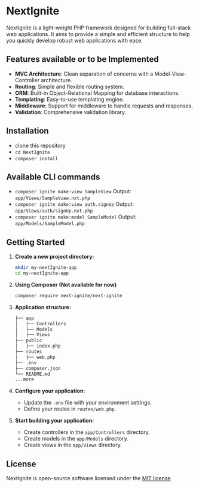 # NextIgnite

NextIgnite is a light-weight PHP framework designed for building full-stack web applications. It aims to provide a simple and efficient structure to help you quickly develop robust web applications with ease.

## Features available or to be Implemented

- **MVC Architecture**: Clean separation of concerns with a Model-View-Controller architecture.
- **Routing**: Simple and flexible routing system.
- **ORM**: Built-in Object-Relational Mapping for database interactions.
- **Templating**: Easy-to-use templating engine.
- **Middleware**: Support for middleware to handle requests and responses.
- **Validation**: Comprehensive validation library.

## Installation
- clone this repository
- `cd NextIgnite`
- `composer install`

## Available CLI commands
- `composer ignite make:view SampleView` Output: `app/Views/SampleView.nxt.php`
- `composer ignite make:view auth.signUp` Output: `app/Views/auth/signUp.nxt.php`
- `composer ignite make:model SampleModel` Output: `app/Models/SampleModel.php`

## Getting Started

1. **Create a new project directory:**

   ```bash
   mkdir my-nextIgnite-app
   cd my-nextIgnite-app
   ```

2. **Using Composer (Not available for now)**
 
   ```bash
   composer require next-ignite/next-ignite
   ```

3. **Application structure:**

   ```bash
   ├── app
   │   ├── Controllers
   │   ├── Models
   │   ├── Views
   ├── public
   │   ├── index.php
   ├── routes
   │   ├── web.php
   ├── .env
   ├── composer.json
   └── README.md
   ...more
   ```

4. **Configure your application:**

   - Update the `.env` file with your environment settings.
   - Define your routes in `routes/web.php`.

5. **Start building your application:**

   - Create controllers in the `app/Controllers` directory.
   - Create models in the `app/Models` directory.
   - Create views in the `app/Views` directory.


## License

NextIgnite is open-source software licensed under the [MIT license](https://opensource.org/licenses/MIT).
